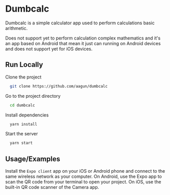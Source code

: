 
# Dumbcalc

Dumbcalc is a simple calculator app used to perform calculations basic arithmetic.

Does not support yet to perform calculation complex mathematics and it's an app based on Android that mean it just can running on Android devices and does not support  yet for iOS devices.



## Run Locally

Clone the project

```bash
  git clone https://github.com/aagun/dumbcalc
```

Go to the project directory

```bash
  cd dumbcalc
```

Install dependencies

```bash
  yarn install
```

Start the server

```bash
  yarn start
```


## Usage/Examples

Install the ````Expo client```` app on your iOS or Android phone and connect to the same wireless network as your computer. On Android, use the Expo app to scan the QR code from your terminal to open your project. On iOS, use the built-in QR code scanner of the Camera app.
